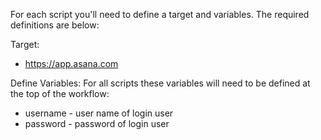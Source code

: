For each script you'll need to define a target and variables. The required definitions are below:

Target:
- https://app.asana.com
  
Define Variables:
For all scripts these variables will need to be defined at the top of the workflow: 
- username - user name of login user
- password - password of login user
